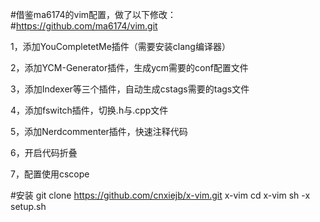 #借鉴ma6174的vim配置，做了以下修改：
#https://github.com/ma6174/vim.git

1，添加YouCompletetMe插件（需要安装clang编译器）

2，添加YCM-Generator插件，生成ycm需要的conf配置文件

3，添加Indexer等三个插件，自动生成cstags需要的tags文件

4，添加fswitch插件，切换.h与.cpp文件

5，添加Nerdcommenter插件，快速注释代码

6，开启代码折叠

7，配置使用cscope

#安装
git clone https://github.com/cnxiejb/x-vim.git x-vim
cd x-vim
sh -x setup.sh

